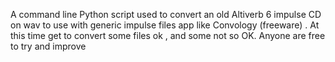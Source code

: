 A command line Python script used to convert an old Altiverb 6 impulse CD on wav to use with generic impulse files app like Convology (freeware) . At this time  get to convert some files ok , and some not so OK. Anyone are free to try and improve
